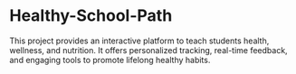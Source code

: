 # Healthy-School-Path
This project provides an interactive platform to teach students health, wellness, and nutrition. It offers personalized tracking, real-time feedback, and engaging tools to promote lifelong healthy habits.
